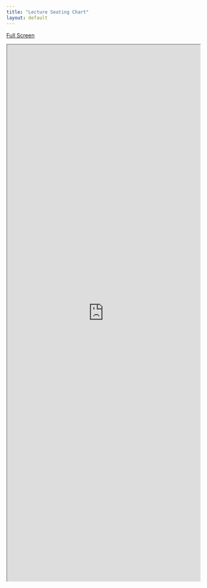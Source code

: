 ```yaml
---
title: "Lecture Seating Chart"
layout: default
---
```



[Full Screen](https://docs.google.com/spreadsheets/d/e/2PACX-1vQGMc9WPoky5oiuOgEKDFo1qKdERSXPwPWJ2uDLt35B82hfXgbPABaX4rkYntApxbFG3R394yNulxke/pubhtml?gid=0&single=true)

<style> iframe { width: 100%; height: 1400px; overflow: scroll; } </style>

<iframe src="https://docs.google.com/spreadsheets/d/e/2PACX-1vQGMc9WPoky5oiuOgEKDFo1qKdERSXPwPWJ2uDLt35B82hfXgbPABaX4rkYntApxbFG3R394yNulxke/pubhtml?gid=0&amp;single=true&amp;widget=true&amp;headers=false"></iframe>
